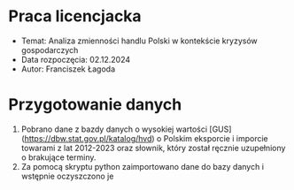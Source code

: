 # Praca licencjacka

* Temat: Analiza zmienności handlu Polski w kontekście kryzysów gospodarczych
* Data rozpoczęcia: 02.12.2024
* Autor: Franciszek Łagoda

# Przygotowanie danych

1. Pobrano dane z bazdy danych o wysokiej wartości [GUS] (https://dbw.stat.gov.pl/katalog/hvd) o Polskim eksporcie i imporcie towarami z lat 2012-2023 oraz słownik, który został ręcznie uzupełniony o brakujące terminy.
2. Za pomocą skryptu python zaimportowano dane do bazy danych i wstępnie oczyszczono je
